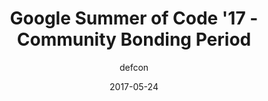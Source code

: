 ---
title: "Google Summer of Code '17 - Community Bonding Period"
layout: post
date: 2017-05-24
mediumURL : https://medium.com/@DefCon_007/google-summer-of-code-17-6e2c769fb6aa
<!-- image: /assets/images/markdown.jpg -->
headerImage: false
tag:
- SSH
- Proxy
category: blog
author: defcon
---